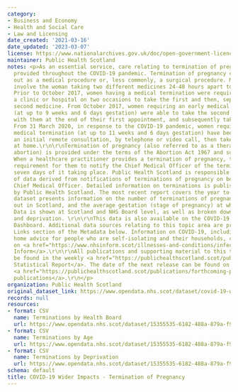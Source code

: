 ```yaml
---
category:
- Business and Economy
- Health and Social Care
- Law and Licensing
date_created: '2021-03-16'
date_updated: '2023-03-07'
license: https://www.nationalarchives.gov.uk/doc/open-government-licence/version/3/
maintainer: Public Health Scotland
notes: <p>As an essential service, care relating to termination of pregnancy has been
  provided throughout the COVID-19 pandemic. Termination of pregnancy can be carried
  out as a medical procedure or, less commonly, a surgical procedure. Medical terminations
  involve the woman taking two different medicines 24-48 hours apart to end her pregnancy.
  Prior to October 2017, women having a medical termination were required to attend
  a clinic or hospital on two occasions to take the first and then, separately, the
  second medicine. From October 2017, women requiring an early medical termination
  (at up to 9 weeks and 6 days gestation) were able to take the second medicine away
  with them at the end of their first appointment, and subsequently take that at home.
  From 31 March 2020, in response to the COVID-19 pandemic, women requiring an early
  medical termination (at up to 11 weeks and 6 days gestation) have been able to have
  an initial remote consultation, by telephone or video call, then take both medicines
  at home.\r\n\r\nTermination of pregnancy (also referred to as a therapeutic or induced
  abortion) is provided under the terms of the Abortion Act 1967 and subsequent regulations.
  When a healthcare practitioner provides a termination of pregnancy, there is a legal
  requirement for them to notify the Chief Medical Officer of the termination within
  seven days of it taking place. Public Health Scotland is responsible for the collation
  of data derived from notifications of terminations of pregnancy on behalf of the
  Chief Medical Officer. Detailed information on terminations is published each year
  by Public Health Scotland. The most recent report covers the year to December 2019.\r\n\r\nThis
  dataset presents information on the number of terminations of pregnancy carried
  out in Scotland, and the average gestation (stage of pregnancy) at which they occurred.
  Data is shown at Scotland and NHS Board level, as well as broken down by age group
  and deprivation. \r\n\r\nThis data is also available on the COVID-19 Wider Impact
  Dashboard. Additional data sources relating to this topic area are provided in the
  Links section of the Metadata below. Information on COVID-19, including stay at
  home advice for people who are self-isolating and their households, can be found
  on <a href="https://www.nhsinform.scot/illnesses-and-conditions/infections-and-poisoning/coronavirus-covid-19#stay-at-home-advice">NHS
  Inform</a>.\r\n\r\nAll publications and supporting material to this topic area can
  be found in the weekly <a href="https://publichealthscotland.scot/publications/covid-19-statistical-report/">COVID-19
  Statistical Report</a>. The date of the next release can be found on our list of
  <a href="https://publichealthscotland.scot/publications/forthcoming-publications/">forthcoming
  publications</a>.\r\n</p>
organization: Public Health Scotland
original_dataset_link: https://www.opendata.nhs.scot/dataset/covid-19-wider-impacts-termination-of-pregnancy
records: null
resources:
- format: CSV
  name: Terminations by Health Board
  url: https://www.opendata.nhs.scot/dataset/15355535-6182-488a-879a-f9f612573173/resource/5a00501e-b78a-40d6-b3e1-d77508866b9c/download/terminations_preg_hb_20230307.csv
- format: CSV
  name: Terminations by Age
  url: https://www.opendata.nhs.scot/dataset/15355535-6182-488a-879a-f9f612573173/resource/f2276117-8605-48b2-ae6f-68f3fb2d6b92/download/terminations_preg_age_20230307.csv
- format: CSV
  name: Terminations by Deprivation
  url: https://www.opendata.nhs.scot/dataset/15355535-6182-488a-879a-f9f612573173/resource/085c1c13-29ea-4ce3-8a46-798a011970b3/download/terminations_preg_simd_20230307.csv
schema: default
title: COVID-19 Wider Impacts - Termination of Pregnancy
---
```

